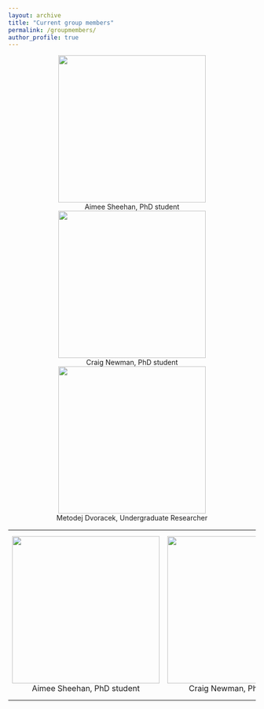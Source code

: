 ```yaml
---
layout: archive
title: "Current group members"
permalink: /groupmembers/
author_profile: true
---
```


<div style="text-align:center"><img src="https://mihafil.github.io/academic/images/ASphoto1.jpg" style="width:300px;height:auto"></div>

<div style="text-align:center">Aimee Sheehan, PhD student


<div style="text-align:center"><img src="https://mihafil.github.io/academic/images/CNphoto1.jpg" style="width:300px;height:auto"></div>

<div style="text-align:center">Craig Newman, PhD student


<div style="text-align:center"><img src="https://mihafil.github.io/academic/images/MDphoto1.jpg" style="width:300px;height:auto"></div>

<div style="text-align:center">Metodej Dvoracek, Undergraduate Researcher 

<table width="1000" border="0" cellpadding="5">
<tr>
<td align="center" valign="center">
<img src="https://mihafil.github.io/academic/images/ASphoto1.jpg" style="width:300px;height:auto">
<br />
Aimee Sheehan, PhD student
</td>
<td align="center" valign="center">
<img src="https://mihafil.github.io/academic/images/CNphoto1.jpg" style="width:300px;height:auto">
<br />
Craig Newman, PhD student
</td>
  <td align="center" valign="center">
<img src="https://mihafil.github.io/academic/images/MDphoto1.jpg" style="width:300px;height:auto">
<br />
Metodej Dvoracek, Undergraduate Researcher
</td>
</tr>
</table>
